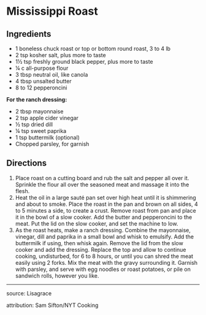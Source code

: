 # Mississippi Roast

## Ingredients

- 1 boneless chuck roast or top or bottom round roast, 3 to 4 lb
- 2 tsp kosher salt, plus more to taste
- 1½ tsp freshly ground black pepper, plus more to taste
- ¼ c all-purpose flour
- 3 tbsp neutral oil, like canola
- 4 tbsp unsalted butter
- 8 to 12 pepperoncini

**For the ranch dressing:**

- 2 tbsp mayonnaise
- 2 tsp apple cider vinegar
- ½ tsp dried dill
- ¼ tsp sweet paprika
- 1 tsp buttermilk (optional)
- Chopped parsley, for garnish

## Directions

1. Place roast on a cutting board and rub the salt and pepper all over it. Sprinkle the flour all over the seasoned meat and massage it into the flesh.
2. Heat the oil in a large sauté pan set over high heat until it is shimmering and about to smoke. Place the roast in the pan and brown on all sides, 4 to 5 minutes a side, to create a crust. Remove roast from pan and place it in the bowl of a slow cooker. Add the butter and pepperoncini to the meat. Put the lid on the slow cooker, and set the machine to low.
3. As the roast heats, make a ranch dressing. Combine the mayonnaise, vinegar, dill and paprika in a small bowl and whisk to emulsify. Add the buttermilk if using, then whisk again. Remove the lid from the slow cooker and add the dressing. Replace the top and allow to continue cooking, undisturbed, for 6 to 8 hours, or until you can shred the meat easily using 2 forks. Mix the meat with the gravy surrounding it. Garnish with parsley, and serve with egg noodles or roast potatoes, or pile on sandwich rolls, however you like.

---

source: Lisagrace

attribution: Sam Sifton/NYT Cooking
